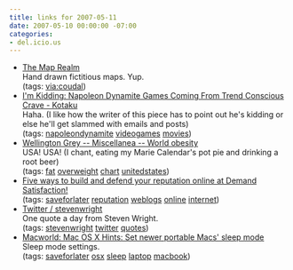```yaml
---
title: links for 2007-05-11
date: 2007-05-10 00:00:00 -07:00
categories:
- del.icio.us
---
```


<ul class="delicious">
    <li>
        <div class="delicious-link"><a href="http://www-personal.umich.edu/~aleskiw/maps/home.htm">The Map Realm</a></div>
        <div class="delicious-extended">Hand drawn fictitious maps. Yup.</div>
        <div class="delicious-tags">(tags: <a href="http://del.icio.us/torrez/via:coudal">via:coudal</a>)</div>
    </li>
    <li>
        <div class="delicious-link"><a href="http://www.kotaku.com/gaming/i.m-kidding/napoleon-dynamite-games-coming-from-trend-conscious-crave-259089.php">I'm Kidding: Napoleon Dynamite Games Coming From Trend Conscious Crave - Kotaku</a></div>
        <div class="delicious-extended">Haha. (I like how the writer of this piece has to point out he's kidding or else he'll get slammed with emails and posts)</div>
        <div class="delicious-tags">(tags: <a href="http://del.icio.us/torrez/napoleondynamite">napoleondynamite</a> <a href="http://del.icio.us/torrez/videogames">videogames</a> <a href="http://del.icio.us/torrez/movies">movies</a>)</div>
    </li>
    <li>
        <div class="delicious-link"><a href="http://www.wellingtongrey.net/miscellanea/archive/2007-05-06--world-fatness.html">Wellington Grey -- Miscellanea -- World obesity</a></div>
        <div class="delicious-extended">USA! USA! (I chant, eating my Marie Calendar's pot pie and drinking a root beer)</div>
        <div class="delicious-tags">(tags: <a href="http://del.icio.us/torrez/fat">fat</a> <a href="http://del.icio.us/torrez/overweight">overweight</a> <a href="http://del.icio.us/torrez/chart">chart</a> <a href="http://del.icio.us/torrez/unitedstates">unitedstates</a>)</div>
    </li>
    <li>
        <div class="delicious-link"><a href="http://blog.getsatisfaction.com/2007/05/10/five-ways-to-build-and-defend-your-reputation-online/">Five ways to build and defend your reputation online at Demand Satisfaction!</a></div>
        <div class="delicious-tags">(tags: <a href="http://del.icio.us/torrez/saveforlater">saveforlater</a> <a href="http://del.icio.us/torrez/reputation">reputation</a> <a href="http://del.icio.us/torrez/weblogs">weblogs</a> <a href="http://del.icio.us/torrez/online">online</a> <a href="http://del.icio.us/torrez/internet">internet</a>)</div>
    </li>
    <li>
        <div class="delicious-link"><a href="http://twitter.com/stevenwright">Twitter / stevenwright</a></div>
        <div class="delicious-extended">One quote a day from Steven Wright.</div>
        <div class="delicious-tags">(tags: <a href="http://del.icio.us/torrez/stevenwright">stevenwright</a> <a href="http://del.icio.us/torrez/twitter">twitter</a> <a href="http://del.icio.us/torrez/quotes">quotes</a>)</div>
    </li>
    <li>
        <div class="delicious-link"><a href="http://www.macworld.com/weblogs/macosxhints/2006/10/sleepmode/index.php">Macworld: Mac OS X Hints: Set newer portable Macs' sleep mode</a></div>
        <div class="delicious-extended">Sleep mode settings.</div>
        <div class="delicious-tags">(tags: <a href="http://del.icio.us/torrez/saveforlater">saveforlater</a> <a href="http://del.icio.us/torrez/osx">osx</a> <a href="http://del.icio.us/torrez/sleep">sleep</a> <a href="http://del.icio.us/torrez/laptop">laptop</a> <a href="http://del.icio.us/torrez/macbook">macbook</a>)</div>
    </li>
</ul>
